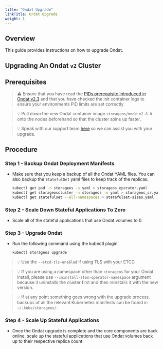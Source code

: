 ```yaml
---
title: "Ondat Upgrade"
linkTitle: Ondat Upgrade
weight: 1
---
```

## Overview

This guide provides instructions on how to upgrade Ondat.

## Upgrading An Ondat `v2` Cluster

## Prerequisites

> ⚠️ Ensure that you have read the [PIDs prerequisite introduced in Ondat v2.3](/docs/prerequisites/pidlimits) and that you have checked the init container logs to ensure your environments PID limits are set correctly.

> 💡 Pull down the new Ondat container image `storageos/node:v2.8.0` onto the nodes beforehand so that the cluster spins up faster.

> 💡 Speak with our support team [here](/docs/support/) so we can assist you with your upgrade.

## Procedure

### Step 1 - Backup Ondat Deployment Manifests

* Make sure that you keep a backup of all the Ondat YAML files. You can also backup the `StatefulSet` yaml files to keep track of the replicas.

    ```bash
    kubectl get pod -n storageos -o yaml > storageos_operator.yaml
    kubectl get storageoscluster -n storageos -o yaml > storageos_cr.yaml
    kubectl get statefulset --all-namespaces > statefulset-sizes.yaml
    ```

### Step 2 - Scale Down Stateful Applications To Zero

* Scale all of the stateful applications that use Ondat volumes to 0.

### Step 3 - Upgrade Ondat

* Run the following command using the kubectl plugin.

    ```bash
    kubectl storageos upgrade
    ```

> 💡 Use the `--etcd-tls-enabled` if using TLS with your ETCD.

> 💡 If you are using a namespace other than `storageos` for your Ondat install, please use `--uninstall-stos-operator-namespace` argument because it uninstalls the cluster first and then reinstalls it with the new version.

> 💡 If at any point something goes wrong with the upgrade process, backups of all the relevant Kubernetes manifests can be found in `~/.kube/storageos/`.

### Step 4 - Scale Up Stateful Applications

* Once the Ondat upgrade is complete and the core components are back online, scale up the stateful applications that use Ondat volumes back up to their respective replica count.
